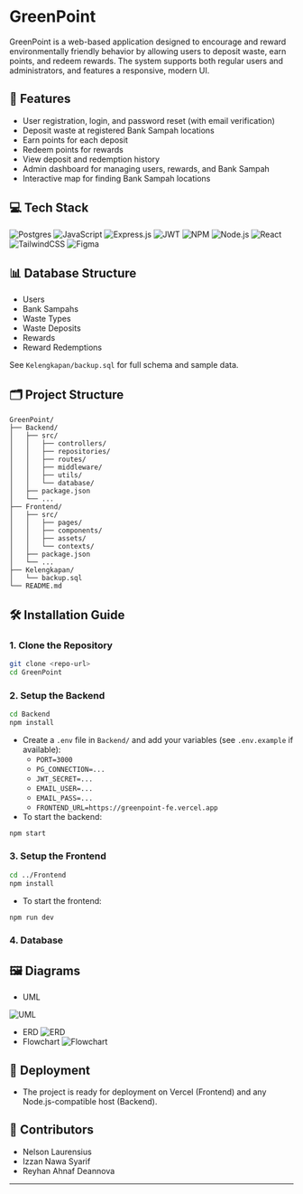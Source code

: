 # GreenPoint

GreenPoint is a web-based application designed to encourage and reward environmentally friendly behavior by allowing users to deposit waste, earn points, and redeem rewards. The system supports both regular users and administrators, and features a responsive, modern UI.

## 🌱 Features
- User registration, login, and password reset (with email verification)
- Deposit waste at registered Bank Sampah locations
- Earn points for each deposit
- Redeem points for rewards
- View deposit and redemption history
- Admin dashboard for managing users, rewards, and Bank Sampah
- Interactive map for finding Bank Sampah locations

## 💻 Tech Stack

![Postgres](https://img.shields.io/badge/Postgres-4169E1?style=for-the-badge&logo=postgresql&logoColor=white)
![JavaScript](https://img.shields.io/badge/JavaScript-F7DF1E?style=for-the-badge&logo=javascript&logoColor=black)
![Express.js](https://img.shields.io/badge/Express.js-404D59?style=for-the-badge&logo=express&logoColor=white)
![JWT](https://img.shields.io/badge/JWT-black?style=for-the-badge&logo=JSON%20web%20tokens)
![NPM](https://img.shields.io/badge/NPM-CB3837?style=for-the-badge&logo=npm&logoColor=white)
![Node.js](https://img.shields.io/badge/Node.js-339933?style=for-the-badge&logo=node.js&logoColor=white)
![React](https://img.shields.io/badge/React-20232A?style=for-the-badge&logo=react&logoColor=61DAFB)
![TailwindCSS](https://img.shields.io/badge/TailwindCSS-06B6D4?style=for-the-badge&logo=tailwindcss&logoColor=white)
![Figma](https://img.shields.io/badge/Figma-F24E1E?style=for-the-badge&logo=figma&logoColor=white)

## 📊 Database Structure
- Users
- Bank Sampahs
- Waste Types
- Waste Deposits
- Rewards
- Reward Redemptions

See `Kelengkapan/backup.sql` for full schema and sample data.

## 🗂️ Project Structure
```
GreenPoint/
├── Backend/
│   ├── src/
│   │   ├── controllers/
│   │   ├── repositories/
│   │   ├── routes/
│   │   ├── middleware/
│   │   ├── utils/
│   │   └── database/
│   ├── package.json
│   └── ...
├── Frontend/
│   ├── src/
│   │   ├── pages/
│   │   ├── components/
│   │   ├── assets/
│   │   └── contexts/
│   ├── package.json
│   └── ...
├── Kelengkapan/
│   └── backup.sql
└── README.md
```

## 🛠️ Installation Guide

### 1. Clone the Repository
```sh
git clone <repo-url>
cd GreenPoint
```

### 2. Setup the Backend
```sh
cd Backend
npm install
```
- Create a `.env` file in `Backend/` and add your variables (see `.env.example` if available):
  - `PORT=3000`
  - `PG_CONNECTION=...`
  - `JWT_SECRET=...`
  - `EMAIL_USER=...`
  - `EMAIL_PASS=...`
  - `FRONTEND_URL=https://greenpoint-fe.vercel.app`
- To start the backend:
```sh
npm start
```

### 3. Setup the Frontend
```sh
cd ../Frontend
npm install
```
- To start the frontend:
```sh
npm run dev
```

### 4. Database
## 🖼️ Diagrams
- UML

![UML](https://i.ibb.co/gZq2XPF6/Untitled-5.png)
- ERD
![ERD](https://i.ibb.co/Mxs69hH3/erd.png)
- Flowchart
![Flowchart](https://hackmd.io/_uploads/r11o6Xqbxg.jpg)

## 🚀 Deployment
- The project is ready for deployment on Vercel (Frontend) and any Node.js-compatible host (Backend).

## 👥 Contributors
- Nelson Laurensius
- Izzan Nawa Syarif
- Reyhan Ahnaf Deannova

---


